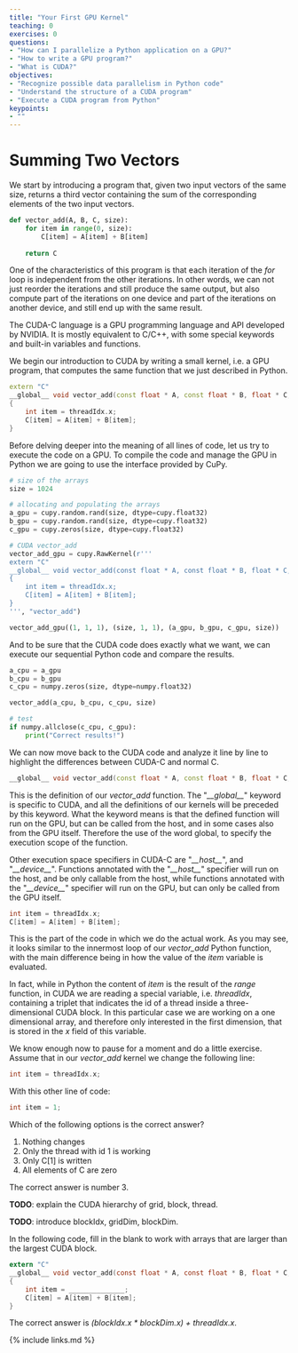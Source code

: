 ```yaml
---
title: "Your First GPU Kernel"
teaching: 0
exercises: 0
questions:
- "How can I parallelize a Python application on a GPU?"
- "How to write a GPU program?"
- "What is CUDA?"
objectives:
- "Recognize possible data parallelism in Python code"
- "Understand the structure of a CUDA program"
- "Execute a CUDA program from Python"
keypoints:
- ""
---
```


# Summing Two Vectors

We start by introducing a program that, given two input vectors of the same size, returns a third vector containing the sum of the corresponding elements of the two input vectors.

~~~python
def vector_add(A, B, C, size):
    for item in range(0, size):
        C[item] = A[item] + B[item]
    
    return C
~~~

One of the characteristics of this program is that each iteration of the *for* loop is independent from the other iterations.
In other words, we can not just reorder the iterations and still produce the same output, but also compute part of the iterations on one device and part of the iterations on another device, and still end up with the same result.

The CUDA-C language is a GPU programming language and API developed by NVIDIA.
It is mostly equivalent to C/C++, with some special keywords and built-in variables and functions.

We begin our introduction to CUDA by writing a small kernel, i.e. a GPU program, that computes the same function that we just described in Python.

~~~c++
extern "C"
__global__ void vector_add(const float * A, const float * B, float * C, const int size)
{
    int item = threadIdx.x;
    C[item] = A[item] + B[item];
}
~~~

Before delving deeper into the meaning of all lines of code, let us try to execute the code on a GPU.
To compile the code and manage the GPU in Python we are going to use the interface provided by CuPy.

~~~python
# size of the arrays
size = 1024

# allocating and populating the arrays
a_gpu = cupy.random.rand(size, dtype=cupy.float32)
b_gpu = cupy.random.rand(size, dtype=cupy.float32)
c_gpu = cupy.zeros(size, dtype=cupy.float32)

# CUDA vector_add
vector_add_gpu = cupy.RawKernel(r'''
extern "C"
__global__ void vector_add(const float * A, const float * B, float * C, const int size)
{
    int item = threadIdx.x;
    C[item] = A[item] + B[item];
}
''', "vector_add")

vector_add_gpu((1, 1, 1), (size, 1, 1), (a_gpu, b_gpu, c_gpu, size))
~~~

And to be sure that the CUDA code does exactly what we want, we can execute our sequential Python code and compare the results.

~~~python
a_cpu = a_gpu
b_cpu = b_gpu
c_cpu = numpy.zeros(size, dtype=numpy.float32)

vector_add(a_cpu, b_cpu, c_cpu, size)

# test
if numpy.allclose(c_cpu, c_gpu):
    print("Correct results!")
~~~

We can now move back to the CUDA code and analyze it line by line to highlight the differences between CUDA-C and normal C.

~~~c++
__global__ void vector_add(const float * A, const float * B, float * C, const int size)
~~~

This is the definition of our *vector_add* function.
The "*\_\_global\_\_*" keyword is specific to CUDA, and all the definitions of our kernels will be preceded by this keyword.
What the keyword means is that the defined function will run on the GPU, but can be called from the host, and in some cases also from the GPU itself.
Therefore the use of the word global, to specify the execution scope of the function.

Other execution space specifiers in CUDA-C are "*\_\_host\_\_*", and "*\_\_device\_\_*".
Functions annotated with the "*\_\_host\_\_*" specifier will run on the host, and be only callable from the host, while functions annotated with the "*\_\_device\_\_*" specifier will run on the GPU, but can only be called from the GPU itself.

~~~c++
int item = threadIdx.x;
C[item] = A[item] + B[item];
~~~

This is the part of the code in which we do the actual work.
As you may see, it looks similar to the innermost loop of our *vector_add* Python function, with the main difference being in how the value of the *item* variable is evaluated.

In fact, while in Python the content of *item* is the result of the *range* function, in CUDA we are reading a special variable, i.e. *threadIdx*, containing a triplet that indicates the id of a thread inside a three-dimensional CUDA block.
In this particular case we are working on a one dimensional array, and therefore only interested in the first dimension, that is stored in the *x* field of this variable.

We know enough now to pause for a moment and do a little exercise.
Assume that in our *vector_add* kernel we change the following line:

~~~c
int item = threadIdx.x;
~~~

With this other line of code:

~~~c
int item = 1;
~~~

Which of the following options is the correct answer?

1) Nothing changes
2) Only the thread with id 1 is working
3) Only C[1] is written
4) All elements of C are zero

The correct answer is number 3.


**TODO**: explain the CUDA hierarchy of grid, block, thread.

**TODO**: introduce blockIdx, gridDim, blockDim.

In the following code, fill in the blank to work with arrays that are larger than the largest CUDA block.

~~~c
extern "C"
__global__ void vector_add(const float * A, const float * B, float * C, const int size)
{
    int item = ______________;
    C[item] = A[item] + B[item];
}
~~~

The correct answer is *(blockIdx.x * blockDim.x) + threadIdx.x*.

{% include links.md %}

